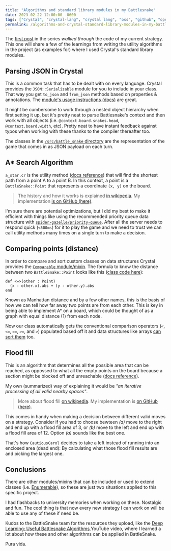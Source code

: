 ```yaml
---
title: "Algorithms and standard library modules in my Battlesnake"
date: 2023-02-22 12:00:00 -0600
tags: ["Crystal", "crystal-lang", "crystal lang", "oss", "github", "open source", "algorithm", "search algorithm", "data structures"]
permalink: /algorithms-and-crystal-standard-library-modules-in-my-battlesnake/
---
```


The [first post](/learning-crystal-with-battlesnake/) in the series _walked through_ the code of my current strategy. This one will share a few of the learnings from writing the utility algorithms in the project (as examples for) where I used Crystal's standard library modules.

## Parsing JSON in Crystal

This is a common task that has to be dealt with on every language. Crystal provides the `JSON::Serializable` module for you to include in your class. That way you get `to_json` and `from_json` methods based on properties & annotations. The [module's usage instructions (docs)](https://crystal-lang.org/api/1.7.2/JSON/Serializable.html#usage) are great.

It might be cumbersome to work through a nested object hierarchy when first setting it up, but it's pretty neat to parse Battlesnake's context and then work with all objects (i.e. `@context.board.snakes.head`, `@context.board.width`, etc). Pretty neat to have instant feedback against typos when working with these thanks to the compiler thereafter too.

The classes in the [`/src/battle_snake` directory](https://github.com/fdocr/CrystalSnake/tree/main/src/battle_snake) are the representation of the game that comes in as JSON payload on each turn.

## A* Search Algorithm

`a_star.cr` is the utility method ([docs reference](https://fdocr.github.io/CrystalSnake/Strategy/Utils.html#a_star%28a%3ABattleSnake%3A%3APoint%2Cb%3ABattleSnake%3A%3APoint%2Ccontext%3ABattleSnake%3A%3AContext%29-class-method)) that will find the shortest path from a point A to a point B. In this context, a point is a `BattleSnake::Point` that represents a coordinate `(x, y)` on the board.

> The history and how it works is explained [in wikipedia](https://en.wikipedia.org/wiki/A*_search_algorithm). My implementation [is on GitHub (here)](https://github.com/fdocr/CrystalSnake/blob/main/src/strategy/utils/a_star.cr).

I'm sure there are potential optimizations, but I did my best to make it efficient with things like using the recommended priority queue data structure with [`spider-gazelle/priority-queue`](https://github.com/spider-gazelle/priority-queue). After all the server needs to respond quick (`<500ms`) for it to play the game and we need to trust we can call utility methods many times on a single turn to make a decision.

## Comparing points (distance)

In order to compare and sort custom classes on data structures Crystal provides the [`Comparable` module/mixin](https://crystal-lang.org/api/1.7.2/Comparable.html). The formula to know the distance between two `BattleSnake::Point` looks like this ([class code here](https://github.com/fdocr/CrystalSnake/blob/main/src/battle_snake/point.cr)):

```crystal
def <=>(other : Point)
  (x - other.x).abs + (y - other.y).abs
end
```

Known as Manhattan distance and by a few other names, this is the basis of how we can tell how far away two points are from each other. This is key in being able to implement A* on a board, which could be thought of as a graph with equal distance (1) from each node.

Now our class automatically gets the conventional comparison operators (`<`, `<=`, `==`, `>=`, and `>`) populated based off it and data structures like arrays [can sort them](https://crystal-lang.org/api/1.7.2/Array.html#sort%3AArray%28T%29-instance-method) too.

## Flood fill

This is an algorithm that determines all the possible area that can be reached, as oppossed to what all the empty points on the board because a section might be blocked off and unreachable ([docs reference](https://fdocr.github.io/CrystalSnake/Strategy/Utils.html#flood_fill%28a%3ABattleSnake%3A%3APoint%2Ccontext%3ABattleSnake%3A%3AContext%29-class-method)).

My own (summarized) way of explaining it would be _"an iterative processing of all valid nearby spaces"_.

> More about flood fill [on wikipedia](https://en.wikipedia.org/wiki/Flood_fill). My implementation is [on GitHub (here)](https://github.com/fdocr/CrystalSnake/blob/main/src/strategy/utils/flood_fill.cr).

This comes in handy when making a decision between different valid moves on a strategy. Consider if you had to choose bewteen _(a)_ move to the right and end up with a flood fill area of 3, or _(b)_ move to the left and end up with a flood fill area of 12. Option _(a)_ sounds like the best one.

That's how `CautiousCarol` decides to take a left instead of running into an enclosed area (dead end): By calculating what those flood fill results are and picking the largest one.

## Conclusions

There are other modules/mixins that can be included or used to extend classes (i.e. [Enumerable](https://crystal-lang.org/api/1.7.2/Enumerable.html)), so these are just two situations applied to this specific project.

I had flashbacks to university memories when working on these. Nostalgic and fun. The cool thing is that now every new strategy I can work on will be able to use any of these if need be.

Kudos to the BattleSnake team for the resources they upload, like the [Deep Learning: Useful Battlesnake Algorithms
](https://www.youtube.com/watch?v=XyptXbHxZ0w&t=2918s) YouTube video, where I learned a lot about how these and other algorithms can be applied in BattleSnake.

Pura vida.